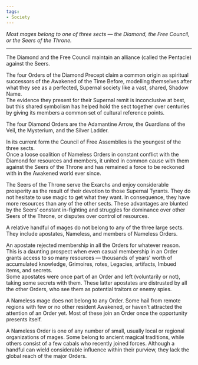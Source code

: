 ```yaml
---
tags:
- Society
---
```


_Most mages belong to one of three sects — the Diamond, the Free Council, or the Seers of the Throne._

---

The Diamond and the Free Council maintain an alliance (called the Pentacle) against the Seers.

The four Orders of the Diamond Precept claim a common origin as spiritual successors of the Awakened of the Time Before, modelling themselves after what they see as a perfected, Supernal society like a vast, shared, Shadow Name.\
The evidence they present for their Supernal remit is inconclusive at best, but this shared symbolism has helped hold the sect together over centuries by giving its members a common set of cultural reference points.

The four Diamond Orders are the Adamantine Arrow, the Guardians of the Veil, the Mysterium, and the Silver Ladder.

In its current form the Council of Free Assemblies is the youngest of the three sects.\
Once a loose coalition of Nameless Orders in constant conflict with the Diamond for resources and members, it united in common cause with them against the Seers of the Throne and has remained a force to be reckoned with in the Awakened world ever since.

The Seers of the Throne serve the Exarchs and enjoy considerable prosperity as the result of their devotion to those Supernal Tyrants. They do not hesitate to use magic to get what they want. In consequence, they have more resources than any of the other sects. These advantages are blunted by the Seers’ constant in-fighting and struggles for dominance over other Seers of the Throne, or disputes over control of resources.

A relative handful of mages do not belong to any of the three large sects. They include apostates, Nameless, and members of Nameless Orders.

An apostate rejected membership in all the Orders for whatever reason. This is a daunting prospect when even casual membership in an Order grants access to so many resources — thousands of years’ worth of accumulated knowledge, Grimoires, rotes, Legacies, artifacts, Imbued items, and secrets.\
Some apostates were once part of an Order and left (voluntarily or not), taking some secrets with them. These latter apostates are distrusted by all the other Orders, who see them as potential traitors or enemy spies.

A Nameless mage does not belong to any Order. Some hail from remote regions with few or no other resident Awakened, or haven’t attracted the attention of an Order yet. Most of these join an Order once the opportunity presents itself.

A Nameless Order is one of any number of small, usually local or regional organizations of mages. Some belong to ancient magical traditions, while others consist of a few cabals who recently joined forces. Although a handful can wield considerable influence within their purview, they lack the global reach of the major Orders.